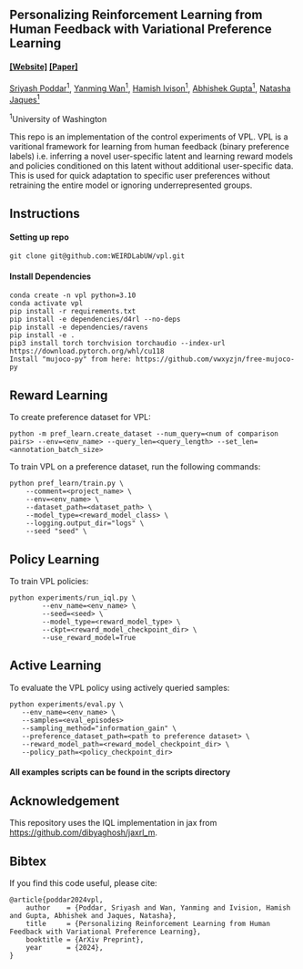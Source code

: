 ## Personalizing Reinforcement Learning from Human Feedback with Variational Preference Learning

####  [[Website]](https://weirdlabuw.github.io/vpl/) [[Paper]](https://arxiv.org/) 

[Sriyash Poddar<sup>1</sup>](https://sriya.sh), [Yanming Wan<sup>1</sup>](https://yanmingwan.com/), [Hamish Ivison<sup>1</sup>](https://hamishivi.github.io/), [Abhishek Gupta<sup>1</sup>](https://homes.cs.washington.edu/~abhgupta), [Natasha Jaques<sup>1</sup>](https://natashajaques.ai)<br/>

<sup>1</sup>University of Washington

This repo is an implementation of the control experiments of VPL. VPL is a varitional framework for learning from human feedback (binary preference labels) i.e. inferring a novel user-specific latent and learning reward models and policies conditioned on this latent without additional user-specific data. This is used for quick adaptation to specific user preferences without retraining the entire model or ignoring underrepresented groups.

## Instructions


#### Setting up repo
```
git clone git@github.com:WEIRDLabUW/vpl.git
```

#### Install Dependencies
```
conda create -n vpl python=3.10
conda activate vpl
pip install -r requirements.txt
pip install -e dependencies/d4rl --no-deps
pip install -e dependencies/ravens
pip install -e .
pip3 install torch torchvision torchaudio --index-url https://download.pytorch.org/whl/cu118
Install "mujoco-py" from here: https://github.com/vwxyzjn/free-mujoco-py 
```

## Reward Learning

To create preference dataset for VPL:
```
python -m pref_learn.create_dataset --num_query=<num of comparison pairs> --env=<env_name> --query_len=<query_length> --set_len=<annotation_batch_size>
```

To train VPL on a preference dataset, run the following commands:
```
python pref_learn/train.py \
    --comment=<project_name> \
    --env=<env_name> \
    --dataset_path=<dataset_path> \
    --model_type=<reward_model_class> \
    --logging.output_dir="logs" \
    --seed "seed" \
```


## Policy Learning
To train VPL policies:

```
python experiments/run_iql.py \
        --env_name=<env_name> \
        --seed=<seed> \
        --model_type=<reward_model_type> \
        --ckpt=<reward_model_checkpoint_dir> \
        --use_reward_model=True
```


## Active Learning

To evaluate the VPL policy using actively queried samples:

```
python experiments/eval.py \
   --env_name=<env_name> \
   --samples=<eval_episodes>
   --sampling_method="information_gain" \
   --preference_dataset_path=<path to preference dataset> \
   --reward_model_path=<reward_model_checkpoint_dir> \
   --policy_path=<policy_checkpoint_dir>   
```

#### All examples scripts can be found in the scripts directory


## Acknowledgement

This repository uses the IQL implementation in jax from https://github.com/dibyaghosh/jaxrl_m.


## Bibtex
If you find this code useful, please cite:

```
@article{poddar2024vpl,
    author    = {Poddar, Sriyash and Wan, Yanming and Ivision, Hamish and Gupta, Abhishek and Jaques, Natasha},
    title     = {Personalizing Reinforcement Learning from Human Feedback with Variational Preference Learning},
    booktitle = {ArXiv Preprint},
    year      = {2024},
}
```